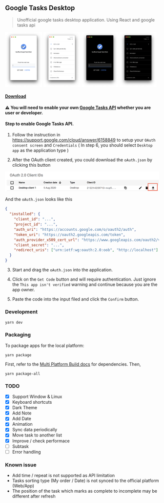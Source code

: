 ## Google Tasks Desktop

> Unofficial google tasks desktop application. Using React and google tasks api

<div>
  <img src="./screenshot/1.png" width="24%">
  <img src="./screenshot/2.png" width="24%">
  <img src="./screenshot/3.png" width="24%">
  <img src="./screenshot/4.png" width="24%">
</div>

#### [Download](https://github.com/Pong420/google-tasks-desktop/releases)

#### :warning: You will need to enable your own [Google Tasks API](https://console.developers.google.com/apis/library/tasks.googleapis.com) whether you are user or developer.

#### Step to enable Google Tasks API.

1. Follow the instruction in https://support.google.com/cloud/answer/6158849 to setup your `OAuth consent screen` and `Credentials` ( In step 6, you should select `Desktop app` as the application type )

2. After the OAuth client created, you could download the `oAuth.json` by clicking this button

<img src="./screenshot/guide-1.png" />

And the `oAuth.json` looks like this

```json
{
  "installed": {
    "client_id": "...",
    "project_id": "...",
    "auth_uri": "https://accounts.google.com/o/oauth2/auth",
    "token_uri": "https://oauth2.googleapis.com/token",
    "auth_provider_x509_cert_url": "https://www.googleapis.com/oauth2/v1/certs",
    "client_secret": "...",
    "redirect_uris": ["urn:ietf:wg:oauth:2.0:oob", "http://localhost"]
  }
}
```

3. Start and drag the `oAuth.json` into the application.

4. Click on the `Get Code` button and will require authentication. Just ignore the `This app isn't verified` warning and continue because you are the app owner.

5. Paste the code into the input filed and click the `Confirm` button.

### Development

```
yarn dev
```

### Packaging

To package apps for the local platform:

```
yarn package
```

First, refer to the [Multi Platform Build docs](https://www.electron.build/multi-platform-build) for dependencies. Then,

```
yarn package-all
```

### TODO

- [x] Support Window & Linux
- [x] Keyboard shortcuts
- [x] Dark Theme
- [x] Add Note
- [x] Add Date
- [x] Animation
- [x] Sync data periodically
- [x] Move task to another list
- [x] Improve / check performace
- [ ] Subtask
- [ ] Error handling

### Known issue

- Add time / repeat is not supported as API limitation
- Tasks sorting type (My order / Date) is not synced to the official platform (Web/App)
- The position of the task which marks as complete to incomplete may be different after refresh
